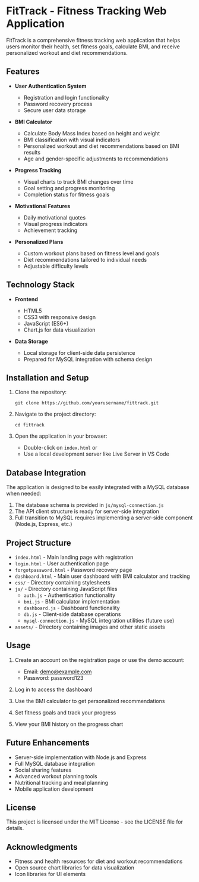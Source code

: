 # FitTrack - Fitness Tracking Web Application

FitTrack is a comprehensive fitness tracking web application that helps users monitor their health, set fitness goals, calculate BMI, and receive personalized workout and diet recommendations.

## Features

- **User Authentication System**
  - Registration and login functionality
  - Password recovery process
  - Secure user data storage

- **BMI Calculator**
  - Calculate Body Mass Index based on height and weight
  - BMI classification with visual indicators
  - Personalized workout and diet recommendations based on BMI results
  - Age and gender-specific adjustments to recommendations

- **Progress Tracking**
  - Visual charts to track BMI changes over time
  - Goal setting and progress monitoring
  - Completion status for fitness goals

- **Motivational Features**
  - Daily motivational quotes
  - Visual progress indicators
  - Achievement tracking

- **Personalized Plans**
  - Custom workout plans based on fitness level and goals
  - Diet recommendations tailored to individual needs
  - Adjustable difficulty levels

## Technology Stack

- **Frontend**
  - HTML5
  - CSS3 with responsive design
  - JavaScript (ES6+)
  - Chart.js for data visualization

- **Data Storage**
  - Local storage for client-side data persistence
  - Prepared for MySQL integration with schema design

## Installation and Setup

1. Clone the repository:
   ```
   git clone https://github.com/yourusername/fittrack.git
   ```

2. Navigate to the project directory:
   ```
   cd fittrack
   ```

3. Open the application in your browser:
   - Double-click on `index.html` or
   - Use a local development server like Live Server in VS Code

## Database Integration

The application is designed to be easily integrated with a MySQL database when needed:

1. The database schema is provided in `js/mysql-connection.js`
2. The API client structure is ready for server-side integration
3. Full transition to MySQL requires implementing a server-side component (Node.js, Express, etc.)

## Project Structure

- `index.html` - Main landing page with registration
- `login.html` - User authentication page
- `forgotpassword.html` - Password recovery page
- `dashboard.html` - Main user dashboard with BMI calculator and tracking
- `css/` - Directory containing stylesheets
- `js/` - Directory containing JavaScript files
  - `auth.js` - Authentication functionality
  - `bmi.js` - BMI calculator implementation
  - `dashboard.js` - Dashboard functionality
  - `db.js` - Client-side database operations
  - `mysql-connection.js` - MySQL integration utilities (future use)
- `assets/` - Directory containing images and other static assets

## Usage

1. Create an account on the registration page or use the demo account:
   - Email: demo@example.com
   - Password: password123

2. Log in to access the dashboard

3. Use the BMI calculator to get personalized recommendations

4. Set fitness goals and track your progress

5. View your BMI history on the progress chart

## Future Enhancements

- Server-side implementation with Node.js and Express
- Full MySQL database integration
- Social sharing features
- Advanced workout planning tools
- Nutritional tracking and meal planning
- Mobile application development

## License

This project is licensed under the MIT License - see the LICENSE file for details.

## Acknowledgments

- Fitness and health resources for diet and workout recommendations
- Open source chart libraries for data visualization
- Icon libraries for UI elements 